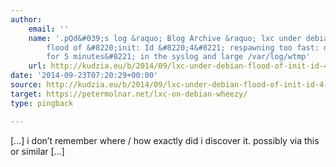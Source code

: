 ```yaml
---
author:
    email: ''
    name: '.pQd&#039;s log &raquo; Blog Archive &raquo; lxc under debian:
        flood of &#8220;init: Id &#8220;4&#8221; respawning too fast: disabled
        for 5 minutes&#8221; in the syslog and large /var/log/wtmp'
    url: http://kudzia.eu/b/2014/09/lxc-under-debian-flood-of-init-id-4-respawning-too-fast-disabled-for-5-minutes-in-the-syslog-and-large-varlogwtmp/
date: '2014-09-23T07:20:29+00:00'
source: http://kudzia.eu/b/2014/09/lxc-under-debian-flood-of-init-id-4-respawning-too-fast-disabled-for-5-minutes-in-the-syslog-and-large-varlogwtmp/
target: https://petermolnar.net/lxc-on-debian-wheezy/
type: pingback

---
```


[&#8230;] i don&#8217;t remember where / how exactly did i discover it. possibly via this or similar [&#8230;]